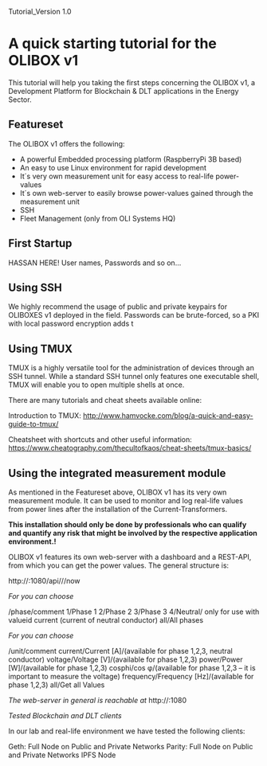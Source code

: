 Tutorial_Version 1.0

# A quick starting tutorial for the OLIBOX v1

This tutorial will help you taking the first steps concerning the OLIBOX v1, a Development Platform for Blockchain & DLT applications in the Energy Sector.

## Featureset
The OLIBOX v1 offers the following:

- A powerful Embedded processing platform (RaspberryPi 3B based)
- An easy to use Linux environment for rapid development
- It´s very own measurement unit for easy access to real-life power-values
- It´s own web-server to easily browse power-values gained through the measurement unit
- SSH
- Fleet Management (only from OLI Systems HQ)

## First Startup

HASSAN HERE!
User names, Passwords and so on...

## Using SSH
We highly recommend the usage of public and private keypairs for OLIBOXES v1 deployed in the field. Passwords can be brute-forced, so a PKI with local password encryption adds t

## Using TMUX

TMUX is a highly versatile tool for the administration of devices through an SSH tunnel. While a standard SSH tunnel only features one executable shell, TMUX will enable you to open multiple shells at once. 

There are many tutorials and cheat sheets available online:

Introduction to TMUX:
http://www.hamvocke.com/blog/a-quick-and-easy-guide-to-tmux/

Cheatsheet with shortcuts and other useful information:
https://www.cheatography.com/thecultofkaos/cheat-sheets/tmux-basics/

## Using the integrated measurement module

As mentioned in the Featureset above, OLIBOX v1 has its very own measurement module. It can be used to monitor and log real-life values from power lines after the installation of the Current-Transformers. 

**This installation should only be done by professionals who can qualify and quantify any risk that might be involved by the respective application environment.!**

OLIBOX v1 features its own web-server with a dashboard and a REST-API, from which you can get the power values. The general structure is:

http://<ipaddress>:1080/api/<phaseid>/<valueid>/now

*For <phaseid> you can choose*

<phaseid>/phase/comment
1/Phase 1
2/Phase 2
3/Phase 3
4/Neutral/ only for use with valueid current (current of  neutral conductor)
all/All phases


*For <valueid> you can choose*

<valueid>/unit/comment
current/Current [A]/(available for phase 1,2,3, neutral conductor)
voltage/Voltage [V]/(available for phase 1,2,3)
power/Power [W]/(available for phase 1,2,3)
cosphi/cos φ/(available for phase 1,2,3 –  it is important to measure the voltage)
frequency/Frequency [Hz]/(available for phase 1,2,3)
all/Get all Values

*The web-server in general is reachable at*
http://<ipaddress>:1080

*Tested Blockchain and DLT clients*

In our lab and real-life environment we have tested the following clients:

Geth: Full Node on Public and Private Networks
Parity: Full Node on Public and Private Networks
IPFS Node



